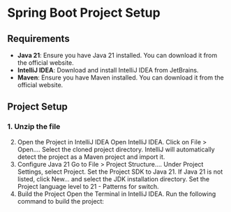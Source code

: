 <!-- 
Author: Loida Jane AnfONE
Modified by: 
Last Updated: January 22, 2025
-->
# Spring Boot Project Setup

## Requirements

- **Java 21**: Ensure you have Java 21 installed. You can download it from the official website.
- **IntelliJ IDEA**: Download and install IntelliJ IDEA from JetBrains.
- **Maven**: Ensure you have Maven installed. You can download it from the official website.

## Project Setup

### 1. Unzip the file


2. Open the Project in IntelliJ IDEA
   Open IntelliJ IDEA.
   Click on File > Open....
   Select the cloned project directory.
   IntelliJ will automatically detect the project as a Maven project and import it.
3. Configure Java 21
   Go to File > Project Structure....
   Under Project Settings, select Project.
   Set the Project SDK to Java 21. If Java 21 is not listed, click New... and select the JDK installation directory.
   Set the Project language level to 21 - Patterns for switch.
4. Build the Project
   Open the Terminal in IntelliJ IDEA.
   Run the following command to build the project:

